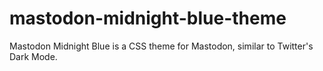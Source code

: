 # mastodon-midnight-blue-theme
Mastodon Midnight Blue is a CSS theme for Mastodon, similar to Twitter's Dark Mode. 
